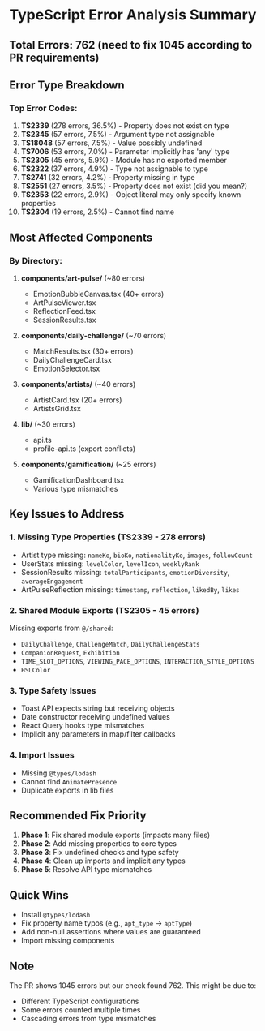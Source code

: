 # TypeScript Error Analysis Summary

## Total Errors: 762 (need to fix 1045 according to PR requirements)

## Error Type Breakdown

### Top Error Codes:
1. **TS2339** (278 errors, 36.5%) - Property does not exist on type
2. **TS2345** (57 errors, 7.5%) - Argument type not assignable
3. **TS18048** (57 errors, 7.5%) - Value possibly undefined
4. **TS7006** (53 errors, 7.0%) - Parameter implicitly has 'any' type
5. **TS2305** (45 errors, 5.9%) - Module has no exported member
6. **TS2322** (37 errors, 4.9%) - Type not assignable to type
7. **TS2741** (32 errors, 4.2%) - Property missing in type
8. **TS2551** (27 errors, 3.5%) - Property does not exist (did you mean?)
9. **TS2353** (22 errors, 2.9%) - Object literal may only specify known properties
10. **TS2304** (19 errors, 2.5%) - Cannot find name

## Most Affected Components

### By Directory:
1. **components/art-pulse/** (~80 errors)
   - EmotionBubbleCanvas.tsx (40+ errors)
   - ArtPulseViewer.tsx
   - ReflectionFeed.tsx
   - SessionResults.tsx

2. **components/daily-challenge/** (~70 errors)
   - MatchResults.tsx (30+ errors)
   - DailyChallengeCard.tsx
   - EmotionSelector.tsx

3. **components/artists/** (~40 errors)
   - ArtistCard.tsx (20+ errors)
   - ArtistsGrid.tsx

4. **lib/** (~30 errors)
   - api.ts
   - profile-api.ts (export conflicts)

5. **components/gamification/** (~25 errors)
   - GamificationDashboard.tsx
   - Various type mismatches

## Key Issues to Address

### 1. Missing Type Properties (TS2339 - 278 errors)
- Artist type missing: `nameKo`, `bioKo`, `nationalityKo`, `images`, `followCount`
- UserStats missing: `levelColor`, `levelIcon`, `weeklyRank`
- SessionResults missing: `totalParticipants`, `emotionDiversity`, `averageEngagement`
- ArtPulseReflection missing: `timestamp`, `reflection`, `likedBy`, `likes`

### 2. Shared Module Exports (TS2305 - 45 errors)
Missing exports from `@/shared`:
- `DailyChallenge`, `ChallengeMatch`, `DailyChallengeStats`
- `CompanionRequest`, `Exhibition`
- `TIME_SLOT_OPTIONS`, `VIEWING_PACE_OPTIONS`, `INTERACTION_STYLE_OPTIONS`
- `HSLColor`

### 3. Type Safety Issues
- Toast API expects string but receiving objects
- Date constructor receiving undefined values
- React Query hooks type mismatches
- Implicit any parameters in map/filter callbacks

### 4. Import Issues
- Missing `@types/lodash`
- Cannot find `AnimatePresence`
- Duplicate exports in lib files

## Recommended Fix Priority

1. **Phase 1**: Fix shared module exports (impacts many files)
2. **Phase 2**: Add missing properties to core types
3. **Phase 3**: Fix undefined checks and type safety
4. **Phase 4**: Clean up imports and implicit any types
5. **Phase 5**: Resolve API type mismatches

## Quick Wins
- Install `@types/lodash`
- Fix property name typos (e.g., `apt_type` → `aptType`)
- Add non-null assertions where values are guaranteed
- Import missing components

## Note
The PR shows 1045 errors but our check found 762. This might be due to:
- Different TypeScript configurations
- Some errors counted multiple times
- Cascading errors from type mismatches
